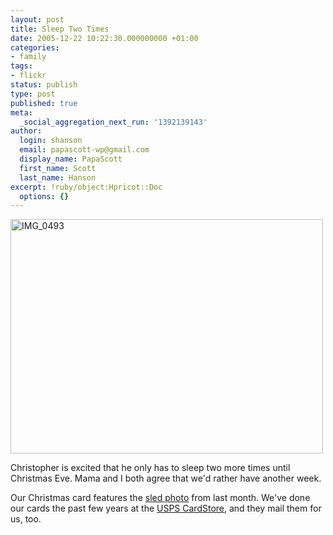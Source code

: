 ```yaml
---
layout: post
title: Sleep Two Times
date: 2005-12-22 10:22:30.000000000 +01:00
categories:
- family
tags:
- flickr
status: publish
type: post
published: true
meta:
  _social_aggregation_next_run: '1392139143'
author:
  login: shanson
  email: papascott-wp@gmail.com
  display_name: PapaScott
  first_name: Scott
  last_name: Hanson
excerpt: !ruby/object:Hpricot::Doc
  options: {}
---
```

<p><a href="http://www.flickr.com/photos/papascott/76172400/" title="Sleep Two Times"><img src="http://static.flickr.com/40/76172400_1cb29b539b.jpg" width="500" height="375" alt="IMG_0493" /></a></p>
<p>Christopher is excited that he only has to sleep two more times until Christmas Eve. Mama and I both agree that we'd rather have another week.</p>
<p>Our Christmas card features the <a href="https://www.papascott.de/archives/2005/11/26/snow-day/" title="PapaScott &raquo; Blog Archive &raquo; Snow Day">sled photo</a> from last month. We've done our cards the past few years at the <a href="http://www.cardstore.com/asp/usps/">USPS CardStore</a>, and they mail them for us, too.</p>
